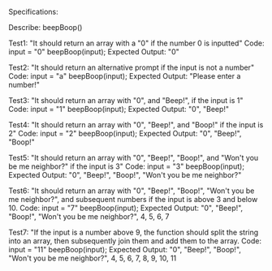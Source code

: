 Specifications:

Describe: beepBoop()

Test1: "It should return an array with a "0" if the number 0 is inputted"
Code: 
input = "0"
beepBoop(input);
Expected Output: "0"

Test2: "It should return an alternative prompt if the input is not a number"
Code:
input = "a"
beepBoop(input);
Expected Output: "Please enter a number!"

Test3: "It should return an array with "0", and "Beep!", if the input is 1"
Code:
input = "1"
beepBoop(input);
Expected Output: "0", "Beep!"

Test4: "It should return an array with "0", "Beep!", and "Boop!" if the input is 2"
Code:
input = "2"
beepBoop(input);
Expected Output: "0", "Beep!", "Boop!"

Test5: "It should return an array with "0", "Beep!", "Boop!", and "Won't you be me neighbor?" if the input is 3"
Code:
input = "3"
beepBoop(input);
Expected Output: "0", "Beep!", "Boop!", "Won't you be me neighbor?"

Test6: "It should return an array with "0", "Beep!", "Boop!", "Won't you be me neighbor?", and subsequent numbers if the input is above 3 and below 10.
Code:
input = "7"
beepBoop(input);
Expected Output: "0", "Beep!", "Boop!", "Won't you be me neighbor?", 4, 5, 6, 7

Test7: "If the input is a number above 9, the function should split the string into an array, then subsequently join them and add them to the array.
Code:
input = "11"
beepBoop(input);
Expected Output: "0", "Beep!", "Boop!", "Won't you be me neighbor?", 4, 5, 6, 7, 8, 9, 10, 11